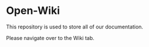 # Open-Wiki
This repository is used to store all of our documentation. 

Please navigate over to the Wiki tab.
